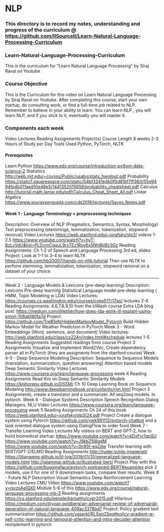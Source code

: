 # NLP
### This directory is to record my notes, understanding and progress of the curriculum @ https://github.com/llSourcell/Learn-Natural-Language-Processing-Curriculum

### Learn-Natural-Language-Processing-Curriculum
This is the curriculum for "Learn Natural Language Processing" by Siraj Raval on Youtube

### Course Objective
This is the Curriculum for this video on Learn Natural Language Processing by Siraj Raval on Youtube. After completing this course, start your own startup, do consulting work, or find a full-time job related to NLP. Remember to believe in your ability to learn. You can learn NLP , you will learn NLP, and if you stick to it, eventually you will master it.

### Components each week
Video Lectures
Reading Assignments
Project(s)
Course Length
8 weeks
2-3 Hours of Study per Day
Tools Used
Python, PyTorch, NLTK

#### Prerequisites
Learn Python https://www.edx.org/course/introduction-python-data-science-2
Statistics http://web.mit.edu/~csvoss/Public/usabo/stats_handout.pdf
Probability https://static1.squarespace.com/static/54bf3241e4b0f0d81bf7ff36/t/55e9494fe4b011aed10e48e5/1441352015658/probability_cheatsheet.pdf
Calculus http://tutorial.math.lamar.edu/pdf/Calculus_Cheat_Sheet_All.pdf
Linear Algebra https://www.souravsengupta.com/cds2016/lectures/Savov_Notes.pdf

#### Week 1 - Language Terminology + preprocessing techniques
Description:
Overview of NLP (Pragmatics, Semantics, Syntax, Morphology)
Text preprocessing (stemmings, lemmatization, tokenization, stopword removal)
Video Lectures
https://web.stanford.edu/~jurafsky/slp3/ videos 1-2.5
https://www.youtube.com/watch?v=hyT-BzLyVdU&list=PLDcmCgguL9rxTEz1Rsy6x5NhlBjI8z3Gz
Reading Assignments:
Ch 1-2 of Speech and Language Processing 3rd ed, slides
Project:
Look at 1-1 to 3-4 to learn NLTK https://github.com/hb20007/hands-on-nltk-tutorial
Then use NLTK to perform stemming, lemmatiziation, tokenization, stopword removal on a dataset of your choice

------------------------------------------------------------------------------------------------------------------------------
Week 2 - Language Models & Lexicons (pre-deep learning)
Description:
Lexicons
Pre-deep learning Statistical Language model pre-deep learning ( HMM, Topic Modeling w LDA)
Video Lectures:
https://courses.cs.washington.edu/courses/csep517/17sp/ lectures 2-6
Reading Assignments:
4,6,7,8,9,10 from the UWash course
Extra
LDA blog post: https://medium.com/@lettier/how-does-lda-work-ill-explain-using-emoji-108abf40fa7d
Project
https://github.com/TreB1eN/HiddenMarkovModel_Pytorch Build Hidden Markov Model for Weather Prediction in PyTorch
Week 3 - Word Embeddings (Word, sentence, and document)
Video lectures:
http://web.stanford.edu/class/cs224n/index.html#schedule lectures 1-5
Reading Assignments
Suggested readings from course
Project
3 Assignments Visualize and Implement Word2Vec, Create dependency parser all in PyTorch (they are assigments from the stanford course)
Week 4-5 - Deep Sequence Modeling
Description:
Sequence to Sequence Models (translation, summarization, question answering)
Attention based models
Deep Semantic Similarity
Video Lectures
https://www.coursera.org/learn/language-processing week 4
Reading Assignments
Read this on Deep Semantic Similarity Models https://kishorepv.github.io/DSSM/
Ch 10 Deep Learning Book on Sequence Modeling http://www.deeplearningbook.org/contents/rnn.html
Project
3 Assignments, create a translator and a summarizer. All seq2seq models. In pytorch.
Week 6 - Dialogue Systems
Description
Speech Recognition
Dialog Managers, NLU
Video Lectures
https://www.coursera.org/learn/language-processing week 5
Reading Assignments
Ch 24 of this book https://web.stanford.edu/~jurafsky/slp3/24.pdf
Project
Create a dialogue system using Pytorch https://github.com/ywk991112/pytorch-chatbot and a task oriented dialogue system using DialogFlow to order food
Week 7 - Transfer Learning
Video Lectures
My videos on BERT and GPT-2, how to build biomedical startup:
https://www.youtube.com/watch?v=bDxFvr1gpSU
https://www.youtube.com/watch?v=J9kbZ5I8gdM
https://www.youtube.com/watch?v=0n95f-eqZdw
Transfer learning with BERT/GPT-2/ELMO
Reading Assignments
http://ruder.io/nlp-imagenet/
https://lilianweng.github.io/lil-log/2019/01/31/generalized-language-models.html
http://jalammar.github.io/illustrated-bert/
Project
Play with this https://github.com/huggingface/pytorch-pretrained-BERT#examples pick 2 models, use it for one of 9 downstream tasks, compare their results.
Week 8 - Future NLP
Description
Visual Semantics
Deep Reinforcement Learning
Video Lectures
CMU Video https://www.youtube.com/watch?v=isxzsAelQX0
Module 5-6 of this https://www.edx.org/course/natural-language-processing-nlp-3
Reading assignments
https://cs.stanford.edu/people/karpathy/cvpr2015.pdf
Hilarious https://medium.com/@yoav.goldberg/an-adversarial-review-of-adversarial-generation-of-natural-language-409ac3378bd7
Project:
Policy gradient text summarization https://github.com/yaserkl/RLSeq2Seq#policy-gradient-w-self-critic-learning-and-temporal-attention-and-intra-decoder-attention reimplement in pytorch
